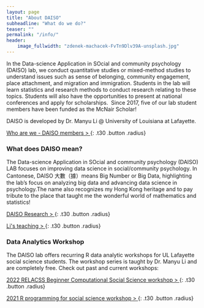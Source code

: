 ```yaml
---
layout: page
title: "About DAISO"
subheadline: "What do we do?"
teaser: ""
permalink: "/info/"
header:
    image_fullwidth: "zdenek-machacek-FvTn9Dlv39A-unsplash.jpg"
---
```


In the Data-science Application in SOcial and community psychology (DAISO) lab, we conduct quantitative studies or mixed-method studies to understand issues such as sense of belonging, community engagement, place attachment, and migration and immigration. Students in the lab will learn statistics and research methods to conduct research relating to these topics. Students will also have the opportunities to present at national conferences and apply for scholarships.  Since 2017, five of our lab student members have been funded as the McNair Scholar!

DAISO is developed by Dr. Manyu Li @ University of Louisiana at Lafayette. 

[Who are we - DAISO members > ](https://manyu26.github.io/daisolab/people)
{: .t30 .button .radius}

### What does DAISO mean?

The Data-science Application in SOcial and community psychology (DAISO) LAB focuses on improving data science in social/community psychology. In Cantonese, DAISO 大數（據）means Big Number or Big Data, highlighting the lab’s focus on analyzing big data and advancing data science in psychology.The name also recognizes my Hong Kong heritage and to pay tribute to the place that taught me the wonderful world of mathematics and statistics! 

[DAISO Research > ](https://manyu26.github.io/daisolab/research){: .t30 .button .radius}

[Li's teaching > ](https://manyu26.github.io/daisolab/teaching){: .t30 .button .radius}

### Data Analytics Workshop

The DAISO lab offers recurring R data analytic workshops for UL Lafayette social science students. The workshop series is taught by Dr. Manyu Li and are completely free. Check out past and current workshops:

[2022 RELACSS Beginner Computational Social Science workshop > ](https://manyu26.github.io/daisolab/teaching/RELACSS2022){: .t30 .button .radius}

[2021 R programming for social science workshop > ](https://manyu26.github.io/daisolab/teaching/rsummer){: .t30 .button .radius}
